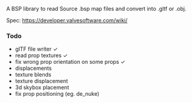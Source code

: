A BSP library to read Source .bsp map files and convert into .gltf or .obj.

Spec: https://developer.valvesoftware.com/wiki/

### Todo

- glTF file writer  	                        ✓
- read prop textures                            ✓
- fix wrong prop orientation on some props      ✓
- displacements
- texture blends
- texture displacement
- 3d skybox placement
- fix prop positioning (eg. de_nuke)
